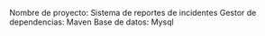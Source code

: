 Nombre de proyecto: Sistema de reportes de incidentes
Gestor de dependencias: Maven
Base de datos: Mysql

